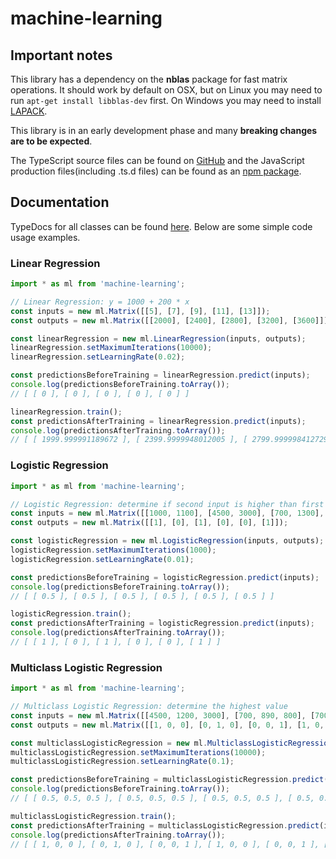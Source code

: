 # machine-learning

## Important notes
This library has a dependency on the **nblas** package for fast matrix operations.
It should work by default on OSX, but on Linux you may need to run ``apt-get install libblas-dev`` first.
On Windows you may need to install [LAPACK](http://www.netlib.org/lapack/#_lapack_version_3_7_0_2).

This library is in an early development phase and many **breaking changes are to be expected**.

The TypeScript source files can be found on [GitHub](https://github.com/erikgerrits/machine-learning) and the JavaScript production files(including .ts.d files) can be found as an [npm package](https://www.npmjs.com/package/machine-learning).

## Documentation

TypeDocs for all classes can be found [here](http://platformj.com). Below are some simple code usage examples.

### Linear Regression

```TypeScript
import * as ml from 'machine-learning';

// Linear Regression: y = 1000 + 200 * x
const inputs = new ml.Matrix([[5], [7], [9], [11], [13]]);
const outputs = new ml.Matrix([[2000], [2400], [2800], [3200], [3600]]);

const linearRegression = new ml.LinearRegression(inputs, outputs);
linearRegression.setMaximumIterations(10000);
linearRegression.setLearningRate(0.02);

const predictionsBeforeTraining = linearRegression.predict(inputs);
console.log(predictionsBeforeTraining.toArray());
// [ [ 0 ], [ 0 ], [ 0 ], [ 0 ], [ 0 ] ]

linearRegression.train();
const predictionsAfterTraining = linearRegression.predict(inputs);
console.log(predictionsAfterTraining.toArray());
// [ [ 1999.999991189672 ], [ 2399.9999948012005 ], [ 2799.999998412729 ], [ 3200.0000020242574 ], [ 3600.000005635786 ] ]

```

### Logistic Regression
```TypeScript
import * as ml from 'machine-learning';

// Logistic Regression: determine if second input is higher than first input
const inputs = new ml.Matrix([[1000, 1100], [4500, 3000], [700, 1300], [1150, 700], [1300, 1200], [600, 650]]);
const outputs = new ml.Matrix([[1], [0], [1], [0], [0], [1]]);

const logisticRegression = new ml.LogisticRegression(inputs, outputs);
logisticRegression.setMaximumIterations(1000);
logisticRegression.setLearningRate(0.01);

const predictionsBeforeTraining = logisticRegression.predict(inputs);
console.log(predictionsBeforeTraining.toArray());
// [ [ 0.5 ], [ 0.5 ], [ 0.5 ], [ 0.5 ], [ 0.5 ], [ 0.5 ] ]

logisticRegression.train();
const predictionsAfterTraining = logisticRegression.predict(inputs);
console.log(predictionsAfterTraining.toArray());
// [ [ 1 ], [ 0 ], [ 1 ], [ 0 ], [ 0 ], [ 1 ] ]

```

### Multiclass Logistic Regression
```TypeScript
import * as ml from 'machine-learning';

// Multiclass Logistic Regression: determine the highest value
const inputs = new ml.Matrix([[4500, 1200, 3000], [700, 890, 800], [700, 1200, 1300], [1150, 600, 700], [600, 1500, 1650], [400, 401, 400]]);
const outputs = new ml.Matrix([[1, 0, 0], [0, 1, 0], [0, 0, 1], [1, 0, 0], [0, 0, 1], [0, 1, 0]]);

const multiclassLogisticRegression = new ml.MulticlassLogisticRegression(inputs, outputs);
multiclassLogisticRegression.setMaximumIterations(10000);
multiclassLogisticRegression.setLearningRate(0.1);

const predictionsBeforeTraining = multiclassLogisticRegression.predict(inputs);
console.log(predictionsBeforeTraining.toArray());
// [ [ 0.5, 0.5, 0.5 ], [ 0.5, 0.5, 0.5 ], [ 0.5, 0.5, 0.5 ], [ 0.5, 0.5, 0.5 ], [ 0.5, 0.5, 0.5 ], [ 0.5, 0.5, 0.5 ] ]

multiclassLogisticRegression.train();
const predictionsAfterTraining = multiclassLogisticRegression.predict(inputs);
console.log(predictionsAfterTraining.toArray());
// [ [ 1, 0, 0 ], [ 0, 1, 0 ], [ 0, 0, 1 ], [ 1, 0, 0 ], [ 0, 0, 1 ], [ 0, 1, 0 ] ]

```

